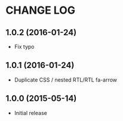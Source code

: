 CHANGE LOG
==========

## 1.0.2 (2016-01-24)
 - Fix typo

## 1.0.1 (2016-01-24)
 - Duplicate CSS / nested RTL/RTL fa-arrow

## 1.0.0 (2015-05-14)
 - Initial release
